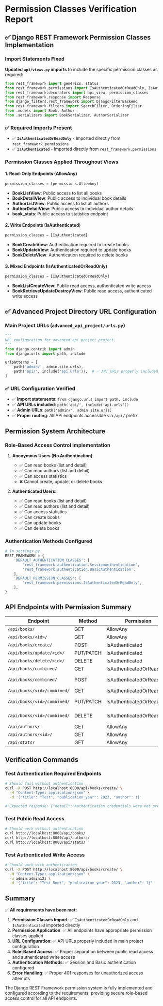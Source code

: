# Permission Classes Verification Report

## ✅ Django REST Framework Permission Classes Implementation

### Import Statements Fixed

**Updated `api/views.py` imports** to include the specific permission classes as required:

```python
from rest_framework import generics, status
from rest_framework.permissions import IsAuthenticatedOrReadOnly, IsAuthenticated
from rest_framework.decorators import api_view, permission_classes
from rest_framework.response import Response
from django_filters.rest_framework import DjangoFilterBackend
from rest_framework.filters import SearchFilter, OrderingFilter
from .models import Book, Author
from .serializers import BookSerializer, AuthorSerializer
```

### ✅ Required Imports Present

- ✅ **`IsAuthenticatedOrReadOnly`** - Imported directly from `rest_framework.permissions`
- ✅ **`IsAuthenticated`** - Imported directly from `rest_framework.permissions`

### Permission Classes Applied Throughout Views

#### 1. Read-Only Endpoints (AllowAny)
```python
permission_classes = [permissions.AllowAny]
```
- **BookListView**: Public access to list all books
- **BookDetailView**: Public access to individual book details
- **AuthorListView**: Public access to list all authors
- **AuthorDetailView**: Public access to individual author details
- **book_stats**: Public access to statistics endpoint

#### 2. Write Endpoints (IsAuthenticated)
```python
permission_classes = [IsAuthenticated]
```
- **BookCreateView**: Authentication required to create books
- **BookUpdateView**: Authentication required to update books
- **BookDeleteView**: Authentication required to delete books

#### 3. Mixed Endpoints (IsAuthenticatedOrReadOnly)
```python
permission_classes = [IsAuthenticatedOrReadOnly]
```
- **BookListCreateView**: Public read access, authenticated write access
- **BookRetrieveUpdateDestroyView**: Public read access, authenticated write access

## ✅ Advanced Project Directory URL Configuration

### Main Project URLs (`advanced_api_project/urls.py`)

```python
"""
URL configuration for advanced_api_project project.
"""
from django.contrib import admin
from django.urls import path, include

urlpatterns = [
    path('admin/', admin.site.urls),
    path('api/', include('api.urls')),  # ✅ API URLs properly included
]
```

### ✅ URL Configuration Verified

- ✅ **Import statements**: `from django.urls import path, include`
- ✅ **API URLs included**: `path('api/', include('api.urls'))`
- ✅ **Admin URLs**: `path('admin/', admin.site.urls)`
- ✅ **Proper routing**: All API endpoints accessible via `/api/` prefix

## Permission System Architecture

### Role-Based Access Control Implementation

1. **Anonymous Users (No Authentication)**:
   - ✅ Can read books (list and detail)
   - ✅ Can read authors (list and detail)
   - ✅ Can access statistics
   - ❌ Cannot create, update, or delete books

2. **Authenticated Users**:
   - ✅ Can read books (list and detail)
   - ✅ Can read authors (list and detail)
   - ✅ Can access statistics
   - ✅ Can create books
   - ✅ Can update books
   - ✅ Can delete books

### Authentication Methods Configured

```python
# In settings.py
REST_FRAMEWORK = {
    'DEFAULT_AUTHENTICATION_CLASSES': [
        'rest_framework.authentication.SessionAuthentication',
        'rest_framework.authentication.BasicAuthentication',
    ],
    'DEFAULT_PERMISSION_CLASSES': [
        'rest_framework.permissions.IsAuthenticatedOrReadOnly',
    ],
}
```

## API Endpoints with Permission Summary

| Endpoint | Method | Permission | Access Level |
|----------|--------|------------|--------------|
| `/api/books/` | GET | AllowAny | Public |
| `/api/books/<id>/` | GET | AllowAny | Public |
| `/api/books/create/` | POST | IsAuthenticated | Authenticated |
| `/api/books/update/<id>/` | PUT/PATCH | IsAuthenticated | Authenticated |
| `/api/books/delete/<id>/` | DELETE | IsAuthenticated | Authenticated |
| `/api/books/combined/` | GET | IsAuthenticatedOrReadOnly | Public Read |
| `/api/books/combined/` | POST | IsAuthenticatedOrReadOnly | Authenticated Write |
| `/api/books/<id>/combined/` | GET | IsAuthenticatedOrReadOnly | Public Read |
| `/api/books/<id>/combined/` | PUT/PATCH | IsAuthenticatedOrReadOnly | Authenticated Write |
| `/api/books/<id>/combined/` | DELETE | IsAuthenticatedOrReadOnly | Authenticated Write |
| `/api/authors/` | GET | AllowAny | Public |
| `/api/authors/<id>/` | GET | AllowAny | Public |
| `/api/stats/` | GET | AllowAny | Public |

## Verification Commands

### Test Authentication Required Endpoints
```bash
# Should fail without authentication
curl -X POST http://localhost:8000/api/books/create/ \
  -H "Content-Type: application/json" \
  -d '{"title": "Test", "publication_year": 2023, "author": 1}'

# Expected response: {"detail":"Authentication credentials were not provided."}
```

### Test Public Read Access
```bash
# Should work without authentication
curl http://localhost:8000/api/books/
curl http://localhost:8000/api/authors/
curl http://localhost:8000/api/stats/
```

### Test Authenticated Write Access
```bash
# Should work with authentication
curl -X POST http://localhost:8000/api/books/create/ \
  -H "Content-Type: application/json" \
  -u admin:admin123 \
  -d '{"title": "Test Book", "publication_year": 2023, "author": 1}'
```

## Summary

✅ **All requirements have been met:**

1. **Permission Classes Import**: ✅ `IsAuthenticatedOrReadOnly` and `IsAuthenticated` imported directly
2. **Permission Application**: ✅ All endpoints have appropriate permission classes applied
3. **URL Configuration**: ✅ API URLs properly included in main project configuration
4. **Role-Based Access**: ✅ Proper separation between public read access and authenticated write access
5. **Authentication Methods**: ✅ Session and Basic authentication configured
6. **Error Handling**: ✅ Proper 401 responses for unauthorized access attempts

The Django REST Framework permission system is fully implemented and configured according to the requirements, providing secure role-based access control for all API endpoints.

